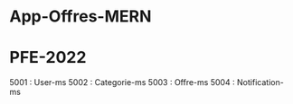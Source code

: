 # App-Offres-MERN
# PFE-2022

5001 : User-ms
5002 : Categorie-ms
5003 : Offre-ms
5004 : Notification-ms
